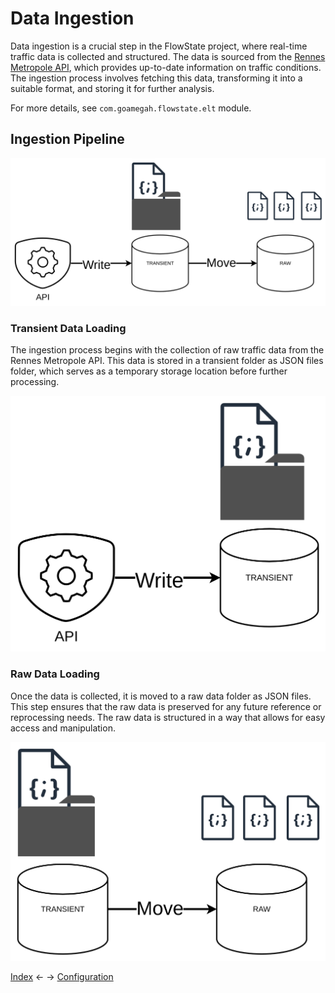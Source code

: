 # Data Ingestion
Data ingestion is a crucial step in the FlowState project, where real-time traffic data is collected and structured. The data is sourced from the [Rennes Metropole API](https://data.rennesmetropole.fr/explore/dataset/etat-du-trafic-en-temps-reel/information/), which provides up-to-date information on traffic conditions. The ingestion process involves fetching this data, transforming it into a suitable format, and storing it for further analysis.

For more details, see `com.goamegah.flowstate.elt` module.

## Ingestion Pipeline

![Data Ingestion Pipeline](../assets/pl_data_ingestion.png)

### Transient Data Loading
The ingestion process begins with the collection of raw traffic data from the Rennes Metropole API. This data is stored in a transient folder as JSON files folder, which serves as a temporary storage location before further processing.

![Transient Data Loading](../assets/pl_load_transient_data.png)

### Raw Data Loading
Once the data is collected, it is moved to a raw data folder as JSON files. This step ensures that the raw data is preserved for any future reference or reprocessing needs. The raw data is structured in a way that allows for easy access and manipulation.

![Raw Data Loading](../assets/pl_load_raw_data.png)



[Index](./configuration.md) <- -> [Configuration](transformation.md)

